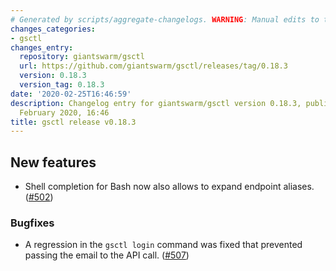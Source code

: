 ```yaml
---
# Generated by scripts/aggregate-changelogs. WARNING: Manual edits to this files will be overwritten.
changes_categories:
- gsctl
changes_entry:
  repository: giantswarm/gsctl
  url: https://github.com/giantswarm/gsctl/releases/tag/0.18.3
  version: 0.18.3
  version_tag: 0.18.3
date: '2020-02-25T16:46:59'
description: Changelog entry for giantswarm/gsctl version 0.18.3, published on 25
  February 2020, 16:46
title: gsctl release v0.18.3
---
```


## New features

- Shell completion for Bash now also allows to expand endpoint aliases. ([#502](https://github.com/giantswarm/gsctl/pull/502))

### Bugfixes

- A regression in the `gsctl login` command was fixed that prevented passing the email to the API call. ([#507](https://github.com/giantswarm/gsctl/pull/507))
